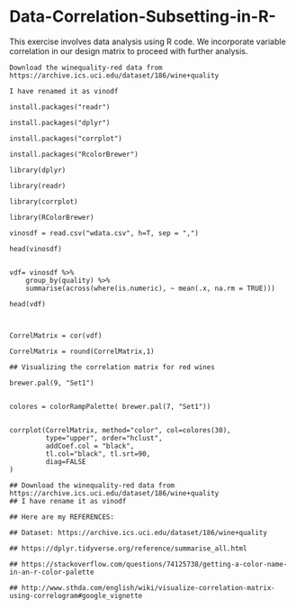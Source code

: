 # Data-Correlation-Subsetting-in-R-
This exercise involves data analysis using R code. We incorporate variable correlation in our design matrix to proceed with further analysis.


```
Download the winequality-red data from https://archive.ics.uci.edu/dataset/186/wine+quality

I have renamed it as vinodf

```



    install.packages("readr")
    
    install.packages("dplyr")
    
    install.packages("corrplot")
    
    install.packages("RcolorBrewer")
    
    library(dplyr)
    
    library(readr)
    
    library(corrplot)
    
    library(RColorBrewer)
    
    vinosdf = read.csv("wdata.csv", h=T, sep = ",")
    
    head(vinosdf)
    
    
    vdf= vinosdf %>%
        group_by(quality) %>%
        summarise(across(where(is.numeric), ~ mean(.x, na.rm = TRUE)))
    
    head(vdf)
    
    
    
    CorrelMatrix = cor(vdf)
    
    CorrelMatrix = round(CorrelMatrix,1)
    
    ## Visualizing the correlation matrix for red wines
    
    brewer.pal(9, "Set1")
    
    
    colores = colorRampPalette( brewer.pal(7, "Set1"))
    
    
    corrplot(CorrelMatrix, method="color", col=colores(30),  
             type="upper", order="hclust", 
             addCoef.col = "black", 
             tl.col="black", tl.srt=90, 
             diag=FALSE
    )



```
## Download the winequality-red data from https://archive.ics.uci.edu/dataset/186/wine+quality
## I have rename it as vinodf

## Here are my REFERENCES:

## Dataset: https://archive.ics.uci.edu/dataset/186/wine+quality

## https://dplyr.tidyverse.org/reference/summarise_all.html

## https://stackoverflow.com/questions/74125738/getting-a-color-name-in-an-r-color-palette

## http://www.sthda.com/english/wiki/visualize-correlation-matrix-using-correlogram#google_vignette


```
